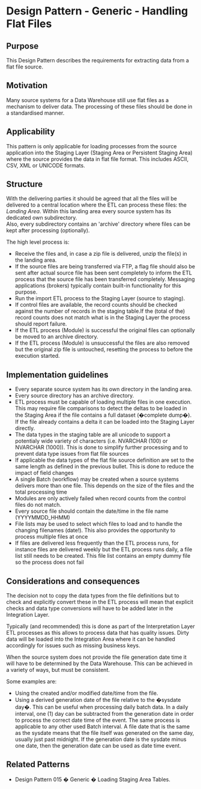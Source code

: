 # Design Pattern - Generic - Handling Flat Files

## Purpose
This Design Pattern describes the requirements for extracting data from a flat file source.

## Motivation
Many source systems for a Data Warehouse still use flat files as a mechanism to deliver data. The processing of these files should be done in a standardised manner.

## Applicability
This pattern is only applicable for loading processes from the source application into the Staging Layer (Staging Area or Persistent Staging Area) where the source provides the data in flat file format. This includes ASCII, CSV, XML or UNICODE formats.

## Structure
With the delivering parties it should be agreed that all the files will be delivered to a central location where the ETL can process these files: the *Landing Area*. Within this landing area every source system has its dedicated own subdirectory.  
Also, every subdirectory contains an 'archive' directory where files can be kept after processing (optionally). 

The high level process is:
* Receive the files and, in case a zip file is delivered, unzip the file(s) in the landing area.
* If the source files are being transferred via FTP, a flag file should also be sent after actual source file has been sent completely to inform the ETL process that the source file has been transferred completely. 
Messaging applications (brokers) typically contain built-in functionality for this purpose.
* Run the import ETL process to the Staging Layer (source to staging). 
* If control files are available, the record counts should be checked against the number of records in the staging table.If the (total of the) record counts does not match what is in the Staging Layer the process should report failure.
* If the ETL process (Module) is successful the original files can optionally be moved to an archive directory. 
* If the ETL process (Module) is unsuccessful the files are also removed but the original zip file is untouched, resetting the process to before the execution started.

## Implementation guidelines
* Every separate source system has its own directory in the landing area.
* Every source directory has an archive directory.
* ETL process must be capable of loading multiple files in one execution. This may require file comparisons to detect the deltas to be loaded in the Staging Area if the file contains a full dataset (�complete dump�). If the file already contains a delta it can be loaded into the Staging Layer directly.
* The data types in the staging table are all unicode to support a potentialy wide variety of characters (i.e. NVARCHAR (100) or NVARCHAR (1000)). This is done to simplify further processing and to prevent data type issues from flat file sources
* If applicable the data types of the flat file source definition are set to the same length as defined in the previous bullet.  This is done to reduce the impact of field changes
* A single Batch (workflow) may be created when a source systems delivers more than one file. This depends on the size of the files and the total processing time
* Modules are only actively failed when record counts from the control files do not match.
* Every source file should contain the date/time in the file name (YYYYMMDD_HHMM)
* File lists may be used to select which files to load and to handle the changing filenames (date!). This also provides the opportunity to process multiple files at once
* If files are delivered less frequently than the ETL process runs, for instance files are delivered weekly but the ETL process runs daily, a file list still needs to be created. This file list contains an empty dummy file so the process does not fail

## Considerations and consequences
The decision not to copy the data types from the file definitions but to check and explicitly convert these in the ETL process will mean that explicit checks and data type conversions will have to be added later in the Integration Layer. 

Typically (and recommended) this is done as part of the Interpretation Layer ETL processes as this allows to process data that has quality issues. Dirty data will be loaded into the Integration Area where it can be handled accordingly for issues such as missing business keys.

When the source system does not provide the file generation date time it will have to be determined by the Data Warehouse. 
This can be achieved in a variety of ways, but must be consistent. 

Some examples are:
* Using the created and/or modified date/time from the file.
* Using a derived generation date of the file relative to the �sysdate day�. This can be useful when processing daily batch data. In a daily interval, one (1) day can be subtracted from the generation date in order to process the correct date time of the event. The same process is applicable to any other used Batch interval. A file date that is the same as the sysdate means that the file itself was generated on the same day, usually just past midnight. If the generation date is the sysdate minus one date, then the generation date can be used as date time event.

## Related Patterns
* Design Pattern 015 � Generic � Loading Staging Area Tables.